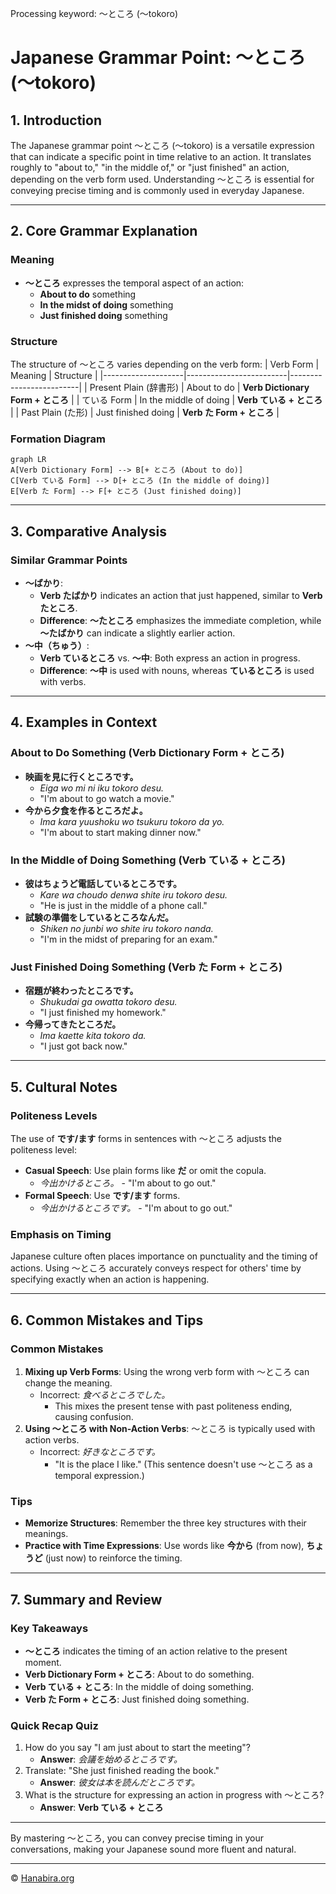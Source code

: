 Processing keyword: ～ところ (〜tokoro)
# Japanese Grammar Point: ～ところ (〜tokoro)

## 1. Introduction
The Japanese grammar point ～ところ (〜tokoro) is a versatile expression that can indicate a specific point in time relative to an action. It translates roughly to "about to," "in the middle of," or "just finished" an action, depending on the verb form used. Understanding ～ところ is essential for conveying precise timing and is commonly used in everyday Japanese.

---
## 2. Core Grammar Explanation
### Meaning
- **～ところ** expresses the temporal aspect of an action:
  - **About to do** something
  - **In the midst of doing** something
  - **Just finished doing** something
### Structure
The structure of ～ところ varies depending on the verb form:
| Verb Form          | Meaning                 | Structure               |
|--------------------|-------------------------|-------------------------|
| Present Plain (辞書形) | About to do             | **Verb Dictionary Form + ところ** |
| ている Form         | In the middle of doing  | **Verb ている + ところ**     |
| Past Plain (た形)    | Just finished doing     | **Verb た Form + ところ**    |
### Formation Diagram
```mermaid
graph LR
A[Verb Dictionary Form] --> B[+ ところ (About to do)]
C[Verb ている Form] --> D[+ ところ (In the middle of doing)]
E[Verb た Form] --> F[+ ところ (Just finished doing)]
```
---
## 3. Comparative Analysis
### Similar Grammar Points
- **～ばかり**:
  - **Verb たばかり** indicates an action that just happened, similar to **Verb たところ**.
  - **Difference**: **～たところ** emphasizes the immediate completion, while **～たばかり** can indicate a slightly earlier action.
- **～中（ちゅう）**:
  - **Verb ているところ** vs. **～中**: Both express an action in progress.
  - **Difference**: **～中** is used with nouns, whereas **ているところ** is used with verbs.
---
## 4. Examples in Context
### About to Do Something (Verb Dictionary Form + ところ)
- **映画を見に行くところです。**
  - *Eiga wo mi ni iku tokoro desu.*
  - "I'm about to go watch a movie."
- **今から夕食を作るところだよ。**
  - *Ima kara yuushoku wo tsukuru tokoro da yo.*
  - "I'm about to start making dinner now."
### In the Middle of Doing Something (Verb ている + ところ)
- **彼はちょうど電話しているところです。**
  - *Kare wa choudo denwa shite iru tokoro desu.*
  - "He is just in the middle of a phone call."
- **試験の準備をしているところなんだ。**
  - *Shiken no junbi wo shite iru tokoro nanda.*
  - "I'm in the midst of preparing for an exam."
### Just Finished Doing Something (Verb た Form + ところ)
- **宿題が終わったところです。**
  - *Shukudai ga owatta tokoro desu.*
  - "I just finished my homework."
- **今帰ってきたところだ。**
  - *Ima kaette kita tokoro da.*
  - "I just got back now."
---
## 5. Cultural Notes
### Politeness Levels
The use of **です/ます** forms in sentences with ～ところ adjusts the politeness level:
- **Casual Speech**: Use plain forms like **だ** or omit the copula.
  - *今出かけるところ。* - "I'm about to go out."
- **Formal Speech**: Use **です/ます** forms.
  - *今出かけるところです。* - "I'm about to go out."
### Emphasis on Timing
Japanese culture often places importance on punctuality and the timing of actions. Using ～ところ accurately conveys respect for others' time by specifying exactly when an action is happening.

---
## 6. Common Mistakes and Tips
### Common Mistakes
1. **Mixing up Verb Forms**: Using the wrong verb form with ～ところ can change the meaning.
   - Incorrect: *食べるところでした。*
     - This mixes the present tense with past politeness ending, causing confusion.
2. **Using ～ところ with Non-Action Verbs**: ～ところ is typically used with action verbs.
   - Incorrect: *好きなところです。*
     - "It is the place I like." (This sentence doesn't use ～ところ as a temporal expression.)
### Tips
- **Memorize Structures**: Remember the three key structures with their meanings.
- **Practice with Time Expressions**: Use words like **今から** (from now), **ちょうど** (just now) to reinforce the timing.
---
## 7. Summary and Review
### Key Takeaways
- **～ところ** indicates the timing of an action relative to the present moment.
- **Verb Dictionary Form + ところ**: About to do something.
- **Verb ている + ところ**: In the middle of doing something.
- **Verb た Form + ところ**: Just finished doing something.
### Quick Recap Quiz
1. How do you say "I am just about to start the meeting"?
   - **Answer**: *会議を始めるところです。*
2. Translate: "She just finished reading the book."
   - **Answer**: *彼女は本を読んだところです。*
3. What is the structure for expressing an action in progress with ～ところ?
   - **Answer**: **Verb ている + ところ**
---
By mastering ～ところ, you can convey precise timing in your conversations, making your Japanese sound more fluent and natural.


---

© [Hanabira.org](https://hanabira.org)
